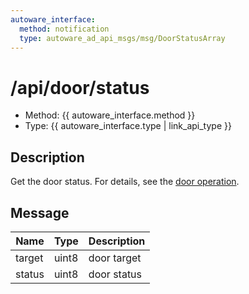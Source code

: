 ```yaml
---
autoware_interface:
  method: notification
  type: autoware_ad_api_msgs/msg/DoorStatusArray
---
```


# /api/door/status

- Method: {{ autoware_interface.method }}
- Type: {{ autoware_interface.type | link_api_type }}

## Description

Get the door status. For details, see the [door operation](../../../features/door-operation.md).

## Message

| Name   | Type  | Description |
| ------ | ----- | ----------- |
| target | uint8 | door target |
| status | uint8 | door status |
